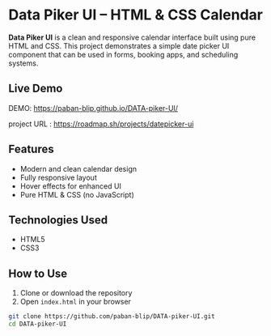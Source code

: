 # Data Piker UI – HTML & CSS Calendar

**Data Piker UI** is a clean and responsive calendar interface built using pure HTML and CSS. This project demonstrates a simple date picker UI component that can be used in forms, booking apps, and scheduling systems.

## Live Demo

DEMO: https://paban-blip.github.io/DATA-piker-UI/

project URL : https://roadmap.sh/projects/datepicker-ui


## Features

- Modern and clean calendar design
- Fully responsive layout
- Hover effects for enhanced UI
- Pure HTML & CSS (no JavaScript)

## Technologies Used

- HTML5
- CSS3

## How to Use

1. Clone or download the repository
2. Open `index.html` in your browser

```bash
git clone https://github.com/paban-blip/DATA-piker-UI.git
cd DATA-piker-UI
